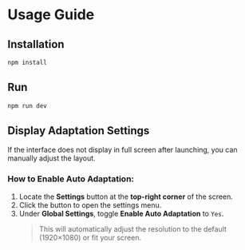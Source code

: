 # Usage Guide

## Installation

```bash
npm install
```

## Run
```bash
npm run dev
```

## Display Adaptation Settings

If the interface does not display in full screen after launching, you can manually adjust the layout.

### How to Enable Auto Adaptation:

1. Locate the **Settings** button at the **top-right corner** of the screen.
2. Click the button to open the settings menu.
3. Under **Global Settings**, toggle **Enable Auto Adaptation** to `Yes`.  
   > This will automatically adjust the resolution to the default (1920×1080) or fit your screen.

